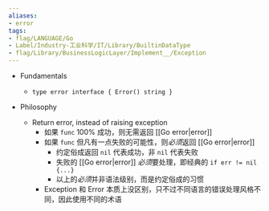 ```yaml
---
aliases:
- error
tags:
- flag/LANGUAGE/Go
- Label/Industry-工业科学/IT/Library/BuiltinDataType
- flag/Library/BusinessLogicLayer/Implement__/Exception
---
```


- Fundamentals
   - `type error interface { Error() string }`

- Philosophy
    - Return error, instead of raising exception
        - 如果 `func` 100% 成功，则无需返回 [[Go error|error]]
        - 如果 `func` 但凡有一点失败的可能性，则*必须*返回 [[Go error|error]]
            - 约定俗成返回 `nil` 代表成功，非 `nil` 代表失败
            - 失败的 [[Go error|error]] *必须*要处理，即经典的 `if err != nil {...}`
            - 以上的*必须*并非语法级别，而是约定俗成的习惯
        - Exception 和 Error 本质上没区别，只不过不同语言的错误处理风格不同，因此使用不同的术语
